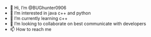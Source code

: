 - 👋 Hi, I’m @BUGhunter0906
- 👀 I’m interested in java c++ and python
- 🌱 I’m currently learning c++
- 💞️ I’m looking to collaborate on best communicate with developers
- 📫 How to reach me 

<!---
BUGhunter0906/BUGhunter0906 is a ✨ special ✨ repository because its `README.md` (this file) appears on your GitHub profile.
You can click the Preview link to take a look at your changes.
--->
